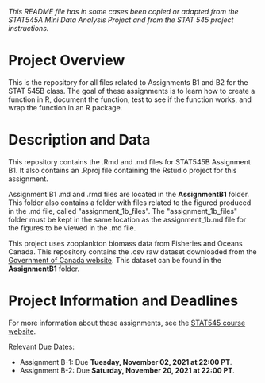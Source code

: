 *This README file has in some cases been copied or adapted from the STAT545A Mini Data Analysis Project and from the STAT 545 project instructions.*

# Project Overview 

This is the repository for all files related to Assignments B1 and B2 for the STAT 545B class. The goal of these assignments is to learn how to create a function in R, document the function, test to see if the function works, and wrap the function in an R package. 

# Description and Data

This repository contains the .Rmd and .md files for STAT545B Assignment B1. It also contains an .Rproj file containing the Rstudio project for this assignment.

Assignment B1 .md and .rmd files are located in the **AssignmentB1** folder. This folder also contains a folder with files related to the figured produced in the .md file, called "assignment_1b_files". The "assignment_1b_files" folder must be kept in the same location as the assignment_1b.md file for the figures to be viewed in the .md file. 

This project uses zooplankton biomass data from Fisheries and Oceans Canada. This repository contains the .csv raw dataset downloaded from the [Government of Canada website](https://open.canada.ca/data/en/dataset/9447ecf8-a7f7-4904-8ab0-3c597c534c4b). This dataset can be found in the **AssignmentB1** folder. 

# Project Information and Deadlines

For more information about these assignments, see the [STAT545 course website](https://stat545.stat.ubc.ca). 

Relevant Due Dates:

* Assignment B-1: Due **Tuesday, November 02, 2021 at 22:00 PT**.
* Assignment B-2: Due **Saturday, November 20, 2021 at 22:00 PT**.


